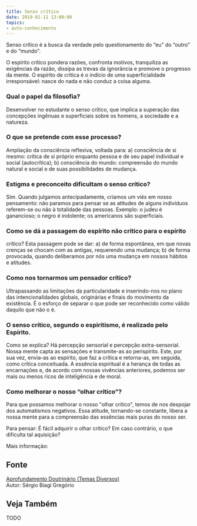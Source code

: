 ```yaml
---
title: Senso crítico
date: 2019-01-11 13:00:00
topics: 
- auto-conhecimento
---
```


Senso crítico é a busca da verdade pelo questionamento do “eu” do “outro” e do
“mundo”.

O espírito crítico pondera razões, confronta motivos, tranquiliza as
exigências da razão, dissipa as trevas da ignorância e promove o
progresso da mente. O espírito de crítica é o indício de uma
superficialidade irresponsável: nasce do nada e não conduz a coisa
alguma.

### Qual o papel da filosofia?
Desenvolver no estudante o senso crítico, que implica a superação das
concepções ingênuas e superficiais sobre os homens, a sociedade e a
natureza.

### O que se pretende com esse processo?
Ampliação da consciência reflexiva, voltada para: a) consciência de
si mesmo: crítica de si próprio enquanto pessoa e de seu papel
individual e social (autocrítica); b) consciência do mundo:
compreensão do mundo natural e social e de suas possibilidades de
mudança.

### Estigma e preconceito dificultam o senso crítico?
Sim. Quando julgamos antecipadamente, criamos um viés em nosso
pensamento: não paramos para pensar se as atitudes de alguns indivíduos
referem-se ou não à totalidade das pessoas. Exemplo: o judeu é
ganancioso; o negro é indolente; os americanos são superficiais.

### Como se dá a passagem do espírito não crítico para o espírito
crítico?
Esta passagem pode se dar: a) de forma espontânea, em que novas
crenças se chocam com as antigas, requerendo uma mudança; b) de forma
provocada, quando deliberamos por nós uma mudança em nossos hábitos e
atitudes.

### Como nos tornarmos um pensador crítico?
Ultrapassando as limitações da particularidade e inserindo-nos no plano
das intencionalidades globais, originárias e finais do movimento da
existência. É o esforço de separar o que pode ser reconhecido como
válido daquilo que não o é.

### O senso crítico, segundo o espiritismo, é realizado pelo Espírito.
Como se explica?
Há percepção sensorial e percepção extra-sensorial. Nossa mente capta as
sensações e transmite-as ao perispírito. Este, por sua vez, envia-as ao
espírito, que faz a crítica e retorna-as, em seguida, como crítica
conceituada. A essência espiritual é a herança de todas as encarnações
e, de acordo com nossas vivências anteriores, podemos ser mais ou menos
ricos de inteligência e de moral.

### Como melhorar o nosso “olhar crítico”?
Para que possamos melhorar o nosso "olhar crítico", temos de nos
despojar dos automatismos negativos. Essa atitude, tornando-se
constante, libera a nossa mente para a compreensão das essências mais
puras do nosso ser.

Para pensar: É fácil adquirir o olhar crítico? Em caso contrário, o que
dificulta tal aquisição?

Mais informação:

## Fonte
[Aprofundamento Doutrinário (Temas Diversos)](https://sites.google.com/view/aprofundamentodoutrinario/senso-crítico)  
Autor: Sérgio Biagi Gregório



## Veja Também
TODO


